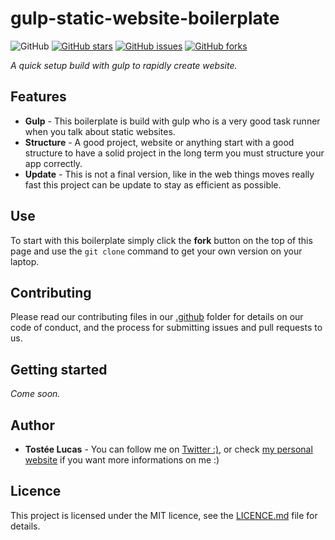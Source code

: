 # gulp-static-website-boilerplate
![GitHub](https://img.shields.io/github/license/mashape/apistatus.svg)
[![GitHub stars](https://img.shields.io/github/stars/luctst/gulp-static-website-boilerplate.svg)](https://github.com/luctst/gulp-static-website-boilerplate/stargazers)
[![GitHub issues](https://img.shields.io/github/issues/luctst/gulp-static-website-boilerplate.svg)](https://github.com/luctst/gulp-static-website-boilerplate/issues)
[![GitHub forks](https://img.shields.io/github/forks/luctst/gulp-static-website-boilerplate.svg)](https://github.com/luctst/gulp-static-website-boilerplate/network)

*A quick setup build with gulp to rapidly create website.*

## Features
* **Gulp** - This boilerplate is build with gulp who is a very good task runner when you talk about static websites.
* **Structure** - A good project, website or anything start with a good structure to have a solid project in the long term you must structure your app correctly.
* **Update** - This is not a final version, like in the web things moves really fast this project can be update to stay as efficient as possible.

## Use
To start with this boilerplate simply click the **fork** button on the top of this page and use the `git clone` command to get your own version on your laptop.

## Contributing
Please read our contributing files in our [.github](https://github.com/luctst/static-gulp-boilerplate/blob/master/.github/CONTRIBUTING.md) folder for details on our code of conduct, and the process for submitting issues and pull requests to us.

## Getting started
*Come soon.*

## Author
* **Tostée Lucas** - You can follow me on [Twitter :)](https://www.twitter.com/ltostee), or check [my personal website](https://www.lucas-tostee.com) if you want more informations on me :)

## Licence
This project is licensed under the MIT licence, see the [LICENCE.md](https://github.com/luctst/static-gulp-boilerplate/blob/master/LICENSE) file for details.
